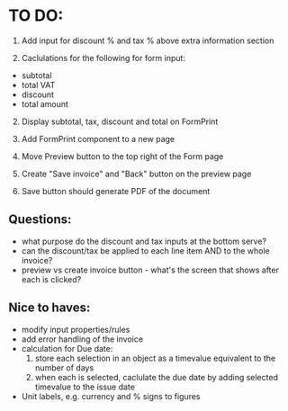 # TO DO:

1. Add input for discount % and tax % above extra information section

2. Caclulations for the following for form input:
  - subtotal
  - total VAT 
  - discount
  - total amount

2. Display subtotal, tax, discount and total on FormPrint

3. Add FormPrint component to a new page

4. Move Preview button to the top right of the Form page

5. Create "Save invoice" and "Back" button on the preview page 

6. Save button should generate PDF of the document 


## Questions:
- what purpose do the discount and tax inputs at the bottom serve?
- can the discount/tax be applied to each line item AND to the whole invoice?
- preview vs create invoice button - what's the screen that shows after each is clicked?


## Nice to haves:
- modify input properties/rules 
- add error handling of the invoice
- calculation for Due date: 
  1. store each selection in an object as a timevalue equivalent to the number of days
  2. when each is selected, caclulate the due date by adding selected timevalue to the issue date
- Unit labels, e.g. currency and % signs to figures
